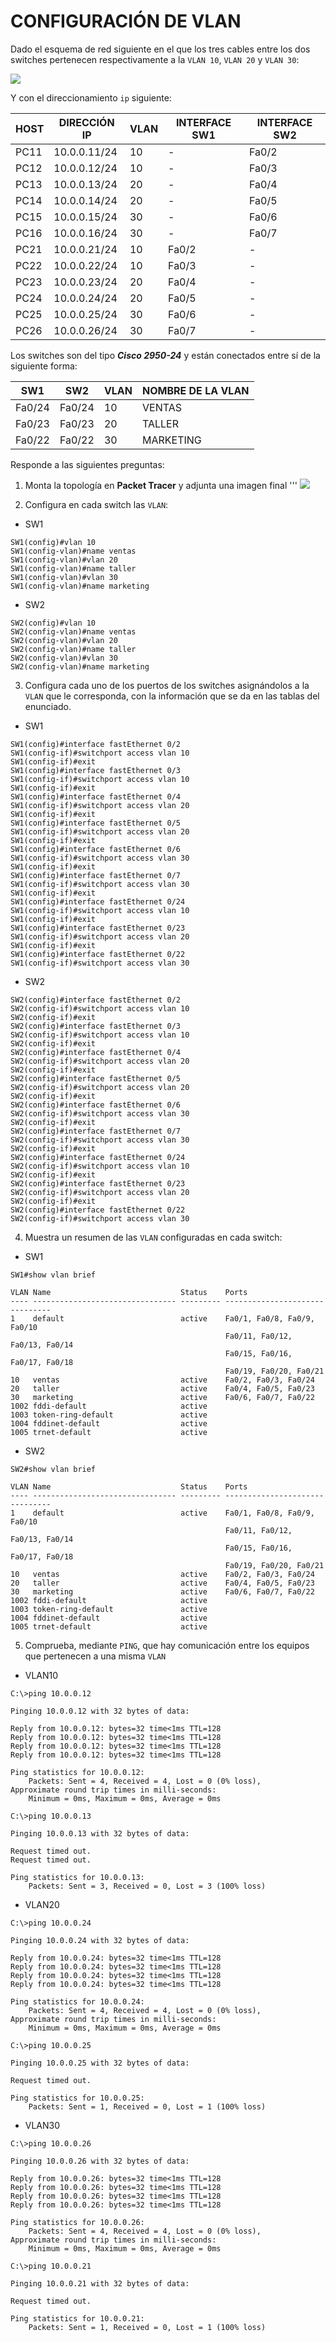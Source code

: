 # CONFIGURACIÓN DE VLAN
Dado el esquema de red siguiente en el que los tres cables entre los dos switches pertenecen respectivamente a la `VLAN 10`, `VLAN 20` y `VLAN 30`:

![](img/001.png)

Y con el direccionamiento `ip`  siguiente:

| HOST | DIRECCIÓN IP | VLAN | INTERFACE SW1 | INTERFACE SW2 |
| ---- | ------------ | ---- | ------------- | ------------- |
| PC11 | 10.0.0.11/24 | 10   | -             | Fa0/2         |
| PC12 | 10.0.0.12/24 | 10   | -             | Fa0/3         |
| PC13 | 10.0.0.13/24 | 20   | -             | Fa0/4         |
| PC14 | 10.0.0.14/24 | 20   | -             | Fa0/5         |
| PC15 | 10.0.0.15/24 | 30   | -             | Fa0/6         |
| PC16 | 10.0.0.16/24 | 30   | -             | Fa0/7         |
| PC21 | 10.0.0.21/24 | 10   | Fa0/2         | -             |
| PC22 | 10.0.0.22/24 | 10   | Fa0/3         | -             |
| PC23 | 10.0.0.23/24 | 20   | Fa0/4         | -             |
| PC24 | 10.0.0.24/24 | 20   | Fa0/5         | -             |
| PC25 | 10.0.0.25/24 | 30   | Fa0/6         | -             |
| PC26 | 10.0.0.26/24 | 30   | Fa0/7         | -             |

Los switches son del tipo ***Cisco 2950-24*** y están conectados entre sí de la siguiente forma:

| SW1    | SW2    | VLAN | NOMBRE DE LA VLAN |
| ------ | ------ | ---- | ----------------- |
| Fa0/24 | Fa0/24 | 10   | VENTAS            |
| Fa0/23 | Fa0/23 | 20   | TALLER            |
| Fa0/22 | Fa0/22 | 30   | MARKETING         | 

Responde a las siguientes preguntas:

1. Monta la topología en **Packet Tracer** y adjunta una imagen final
'''
![](img/002.png)


2. Configura en cada switch las `VLAN`:

 + SW1 
~~~
SW1(config)#vlan 10
SW1(config-vlan)#name ventas
SW1(config-vlan)#vlan 20
SW1(config-vlan)#name taller
SW1(config-vlan)#vlan 30
SW1(config-vlan)#name marketing
~~~

 + SW2
~~~
SW2(config)#vlan 10
SW2(config-vlan)#name ventas
SW2(config-vlan)#vlan 20
SW2(config-vlan)#name taller
SW2(config-vlan)#vlan 30
SW2(config-vlan)#name marketing
~~~

3. Configura cada uno de los puertos de los switches asignándolos a la `VLAN` que le corresponda, con la información que se da en las tablas del enunciado.

 + SW1 
~~~
SW1(config)#interface fastEthernet 0/2
SW1(config-if)#switchport access vlan 10
SW1(config-if)#exit
SW1(config)#interface fastEthernet 0/3
SW1(config-if)#switchport access vlan 10
SW1(config-if)#exit
SW1(config)#interface fastEthernet 0/4
SW1(config-if)#switchport access vlan 20
SW1(config-if)#exit
SW1(config)#interface fastEthernet 0/5
SW1(config-if)#switchport access vlan 20
SW1(config-if)#exit
SW1(config)#interface fastEthernet 0/6
SW1(config-if)#switchport access vlan 30
SW1(config-if)#exit
SW1(config)#interface fastEthernet 0/7
SW1(config-if)#switchport access vlan 30
SW1(config-if)#exit
SW1(config)#interface fastEthernet 0/24
SW1(config-if)#switchport access vlan 10
SW1(config-if)#exit
SW1(config)#interface fastEthernet 0/23
SW1(config-if)#switchport access vlan 20
SW1(config-if)#exit
SW1(config)#interface fastEthernet 0/22
SW1(config-if)#switchport access vlan 30
~~~
+  SW2
~~~
SW2(config)#interface fastEthernet 0/2
SW2(config-if)#switchport access vlan 10
SW2(config-if)#exit
SW2(config)#interface fastEthernet 0/3
SW2(config-if)#switchport access vlan 10
SW2(config-if)#exit
SW2(config)#interface fastEthernet 0/4
SW2(config-if)#switchport access vlan 20
SW2(config-if)#exit
SW2(config)#interface fastEthernet 0/5
SW2(config-if)#switchport access vlan 20
SW2(config-if)#exit
SW2(config)#interface fastEthernet 0/6
SW2(config-if)#switchport access vlan 30
SW2(config-if)#exit
SW2(config)#interface fastEthernet 0/7
SW2(config-if)#switchport access vlan 30
SW2(config-if)#exit
SW2(config)#interface fastEthernet 0/24
SW2(config-if)#switchport access vlan 10
SW2(config-if)#exit
SW2(config)#interface fastEthernet 0/23
SW2(config-if)#switchport access vlan 20
SW2(config-if)#exit
SW2(config)#interface fastEthernet 0/22
SW2(config-if)#switchport access vlan 30
~~~

4. Muestra un resumen de las `VLAN` configuradas en cada switch:

+ SW1 
~~~
SW1#show vlan brief 

VLAN Name                             Status    Ports
---- -------------------------------- --------- -------------------------------
1    default                          active    Fa0/1, Fa0/8, Fa0/9, Fa0/10
                                                Fa0/11, Fa0/12, Fa0/13, Fa0/14
                                                Fa0/15, Fa0/16, Fa0/17, Fa0/18
                                                Fa0/19, Fa0/20, Fa0/21
10   ventas                           active    Fa0/2, Fa0/3, Fa0/24
20   taller                           active    Fa0/4, Fa0/5, Fa0/23
30   marketing                        active    Fa0/6, Fa0/7, Fa0/22
1002 fddi-default                     active    
1003 token-ring-default               active    
1004 fddinet-default                  active    
1005 trnet-default                    active
~~~
+  SW2
~~~
SW2#show vlan brief

VLAN Name                             Status    Ports
---- -------------------------------- --------- -------------------------------
1    default                          active    Fa0/1, Fa0/8, Fa0/9, Fa0/10
                                                Fa0/11, Fa0/12, Fa0/13, Fa0/14
                                                Fa0/15, Fa0/16, Fa0/17, Fa0/18
                                                Fa0/19, Fa0/20, Fa0/21
10   ventas                           active    Fa0/2, Fa0/3, Fa0/24
20   taller                           active    Fa0/4, Fa0/5, Fa0/23
30   marketing                        active    Fa0/6, Fa0/7, Fa0/22
1002 fddi-default                     active    
1003 token-ring-default               active    
1004 fddinet-default                  active    
1005 trnet-default                    active
~~~

5. Comprueba, mediante `PING`, que hay comunicación entre los equipos que pertenecen a una misma `VLAN`

+ VLAN10
~~~
C:\>ping 10.0.0.12

Pinging 10.0.0.12 with 32 bytes of data:

Reply from 10.0.0.12: bytes=32 time<1ms TTL=128
Reply from 10.0.0.12: bytes=32 time<1ms TTL=128
Reply from 10.0.0.12: bytes=32 time<1ms TTL=128
Reply from 10.0.0.12: bytes=32 time<1ms TTL=128

Ping statistics for 10.0.0.12:
    Packets: Sent = 4, Received = 4, Lost = 0 (0% loss),
Approximate round trip times in milli-seconds:
    Minimum = 0ms, Maximum = 0ms, Average = 0ms

C:\>ping 10.0.0.13

Pinging 10.0.0.13 with 32 bytes of data:

Request timed out.
Request timed out.

Ping statistics for 10.0.0.13:
    Packets: Sent = 3, Received = 0, Lost = 3 (100% loss)
~~~
+ VLAN20
~~~
C:\>ping 10.0.0.24

Pinging 10.0.0.24 with 32 bytes of data:

Reply from 10.0.0.24: bytes=32 time<1ms TTL=128
Reply from 10.0.0.24: bytes=32 time<1ms TTL=128
Reply from 10.0.0.24: bytes=32 time<1ms TTL=128
Reply from 10.0.0.24: bytes=32 time<1ms TTL=128

Ping statistics for 10.0.0.24:
    Packets: Sent = 4, Received = 4, Lost = 0 (0% loss),
Approximate round trip times in milli-seconds:
    Minimum = 0ms, Maximum = 0ms, Average = 0ms

C:\>ping 10.0.0.25

Pinging 10.0.0.25 with 32 bytes of data:

Request timed out.

Ping statistics for 10.0.0.25:
    Packets: Sent = 1, Received = 0, Lost = 1 (100% loss)
~~~
+ VLAN30
~~~
C:\>ping 10.0.0.26

Pinging 10.0.0.26 with 32 bytes of data:

Reply from 10.0.0.26: bytes=32 time<1ms TTL=128
Reply from 10.0.0.26: bytes=32 time<1ms TTL=128
Reply from 10.0.0.26: bytes=32 time<1ms TTL=128
Reply from 10.0.0.26: bytes=32 time<1ms TTL=128

Ping statistics for 10.0.0.26:
    Packets: Sent = 4, Received = 4, Lost = 0 (0% loss),
Approximate round trip times in milli-seconds:
    Minimum = 0ms, Maximum = 0ms, Average = 0ms

C:\>ping 10.0.0.21

Pinging 10.0.0.21 with 32 bytes of data:

Request timed out.

Ping statistics for 10.0.0.21:
    Packets: Sent = 1, Received = 0, Lost = 1 (100% loss)
~~~
